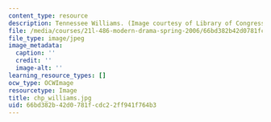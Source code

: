 ```yaml
---
content_type: resource
description: Tennessee Williams. (Image courtesy of Library of Congress.)
file: /media/courses/21l-486-modern-drama-spring-2006/66bd382b42d0781fcdc22ff941f764b3_chp_williams.jpg
file_type: image/jpeg
image_metadata:
  caption: ''
  credit: ''
  image-alt: ''
learning_resource_types: []
ocw_type: OCWImage
resourcetype: Image
title: chp_williams.jpg
uid: 66bd382b-42d0-781f-cdc2-2ff941f764b3
---
```

